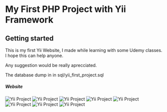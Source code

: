 # My First PHP Project with Yii Framework

## Getting started

This is my first Yii Website, I made while learning with some Udemy classes. I hope this can help anyone. 

Any suggestion would be really aprecciated.

The database dump in in sql/yii_first_project.sql

##### Website
<img src='https://gitlab.com/jacky_cupcakes/yii_first_project/-/raw/main/demo-img/1.png' alt="Yii Project">

<img src='https://gitlab.com/jacky_cupcakes/yii_first_project/-/raw/main/demo-img/2.png' alt="Yii Project">

<img src='https://gitlab.com/jacky_cupcakes/yii_first_project/-/raw/main/demo-img/3.png' alt="Yii Project">

<img src='https://gitlab.com/jacky_cupcakes/yii_first_project/-/raw/main/demo-img/4.png' alt="Yii Project">

<img src='https://gitlab.com/jacky_cupcakes/yii_first_project/-/raw/main/demo-img/5.png' alt="Yii Project">

<img src='https://gitlab.com/jacky_cupcakes/yii_first_project/-/raw/main/demo-img/6.png' alt="Yii Project">

<img src='https://gitlab.com/jacky_cupcakes/yii_first_project/-/raw/main/demo-img/7.png' alt="Yii Project">

<img src='https://gitlab.com/jacky_cupcakes/yii_first_project/-/raw/main/demo-img/8.png' alt="Yii Project">